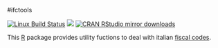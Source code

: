 #ifctools

[![Linux Build Status](https://travis-ci.org/lbraglia/ifctools.svg?branch=master)](https://travis-ci.org/lbraglia/ifctools)
[![](http://www.r-pkg.org/badges/version/ifctools)](http://www.r-pkg.org/pkg/ifctools)
[![CRAN RStudio mirror downloads](http://cranlogs.r-pkg.org/badges/ifctools)](http://www.r-pkg.org/pkg/ifctools)

This [R](http://www.r-project.org/) package provides utility
fuctions to deal with italian [fiscal codes](http://en.wikipedia.org/wiki/Italian_fiscal_code_card).
